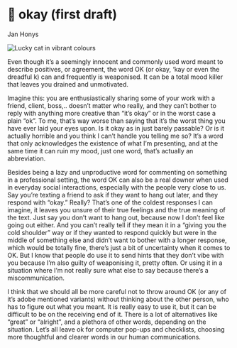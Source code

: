 <html>
  <body>
  
<h1>📎 okay (first draft)</h1>

Jan Honys

<img src="imgimg.jpg" alt="Lucky cat in vibrant colours"/>

<p>Even though it’s a seemingly innocent and commonly used word meant to describe positives, or agreement, the word OK (or okay, ‘kay or even the dreadful k) can and frequently is weaponised. It can be a total mood killer that leaves you drained and unmotivated.

Imagine this: you are enthusiastically sharing some of your work with a friend, client, boss,.. doesn’t matter who really, and they can’t bother to reply with anything more creative than “it’s okay” or in the worst case a plain “ok”. To me, that’s way worse than saying that it’s the worst thing you have ever laid your eyes upon. Is it okay as in just barely passable? Or is it actually horrible and you think I can’t handle you telling me so? It’s a word that only acknowledges the existence of what I’m presenting, and at the same time it can ruin my mood, just one word, that’s actually an abbreviation. 

Besides being a lazy and unproductive word for commenting on something in a professional setting, the word OK can also be a real downer when used in everyday social interactions, especially with the people very close to us. Say you’re texting a friend to ask if they want to hang out later, and they respond with “okay.” Really? That’s one of the coldest responses I can imagine, it leaves you unsure of their true feelings and the true meaning of the text. Just say you don’t want to hang out, because now I don’t feel like going out either. And you can’t really tell if they mean it in a “giving you the cold shoulder” way or if they wanted to respond quickly but were in the middle of something else and didn’t want to bother with a longer response, which would be totally fine, there’s just a bit of uncertainty when it comes to OK. But I know that people do use it to send hints that they don’t vibe with you because I’m also guilty of weaponising it, pretty often. Or using it in a situation where I’m not really sure what else to say because there’s a miscommunication.

I think that we should all be more careful not to throw around OK (or any of it’s adobe mentioned variants) without thinking about the other person, who has to figure out what you meant. It is really easy to use it, but it can be difficult to be on the receiving end of it. There is a lot of alternatives like “great” or “alright”, and a plethora of other words, depending on the situation. Let’s all leave ok for computer pop-ups and checklists, choosing more thoughtful and clearer words in our human communications.</p>
</body>
</html>

